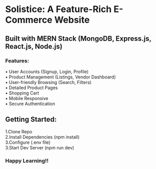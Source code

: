 # Solistice: A Feature-Rich E-Commerce Website

## Built with MERN Stack (MongoDB, Express.js, React.js, Node.js)

### Features:

• User Accounts (Signup, Login, Profile)\
• Product Management (Listings, Vendor Dashboard)\
• User-friendly Browsing (Search, Filters)\
• Detailed Product Pages\
• Shopping Cart\
• Mobile Responsive\
• Secure Authentication

## Getting Started:

1.Clone Repo\
2.Install Dependencies (npm install)\
3.Configure (.env file)\
3.Start Dev Server (npm run dev)

### Happy Learning!!
